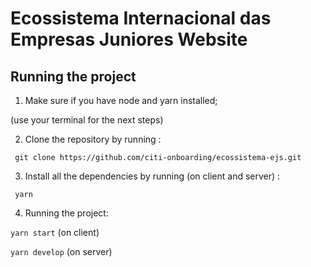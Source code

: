 # Ecossistema Internacional das Empresas Juniores Website

> 

>

## Running the project

1. Make sure if you have node and yarn installed;

(use your terminal for the next steps)

2. Clone the repository by running :

` git clone https://github.com/citi-onboarding/ecossistema-ejs.git`

3. Install all the dependencies by running (on client and server) :

` yarn`

4. Running the project:

`yarn start` (on client)

`yarn develop` (on server)
